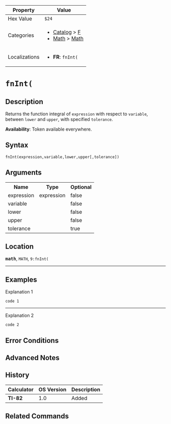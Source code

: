 | Property      | Value |
|---------------|-------|
| Hex Value     | `$24`|
| Categories    | <ul><li>[Catalog](<../categories/Catalog.md>) > [F](<../categories/Catalog.md#F>)</li><li>[Math](<../categories/Math.md>) > [Math](<../categories/Math.md#Math>)</li></ul> |
| Localizations | <ul><li><b>FR</b>: `fnInt(`</li></ul> |

# `fnInt(`

## Description
Returns the function integral of `expression` with respect to `variable`, between `lower` and `upper`, with specified `tolerance`.


<b>Availability</b>: Token available everywhere.

## Syntax
`fnInt(expression,variable,lower,upper[,tolerance])`

## Arguments
<table>
<tr><th>Name</th><th>Type</th><th>Optional</th></tr>

<tr><td>expression</td><td>expression</td><td>false</td></tr>

<tr><td>variable</td><td></td><td>false</td></tr>

<tr><td>lower</td><td></td><td>false</td></tr>

<tr><td>upper</td><td></td><td>false</td></tr>

<tr><td>tolerance</td><td></td><td>true</td></tr>

</table>

## Location
<tt><kbd><b>math</b></kbd></tt>, `MATH`, `9:fnInt(`
<hr>

## Examples

Explanation 1
```ti-basic
code 1
```
---
Explanation 2
```ti-basic
code 2
```

## Error Conditions


## Advanced Notes


## History
| Calculator | OS Version | Description |
|------------|------------|-------------|
| <b>TI-82</b> | 1.0 | Added

## Related Commands

    